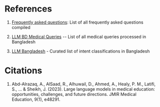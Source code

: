 # References

1. [Frequently asked questions](/docs/MSE%20Assist/References/Frequently%20asked%20questions.md): List of all frequently asked questions compiled

2. [LLM BD Medical Queries](https://docs.google.com/spreadsheets/d/1TRAzHsC5OKSCzyuj4HrlYQFsqHahYWclCNYr1hQMQTA/edit#gid=0) -- List of all medical queries processed in Bangladesh

3. [LLM Bangladesh](https://docs.google.com/spreadsheets/d/1lI8EJlNCQqqOQGoy1TR0TULjOeg4Tdw47LwprRL6pkI/edit#gid=0) - Curated list of intent classifications in Bangladesh


# Citations

1. Abd-Alrazaq, A., AlSaad, R., Alhuwail, D., Ahmed, A., Healy, P. M., Latifi, S., ... & Sheikh, J. (2023). Large language models in medical education: opportunities, challenges, and future directions. JMIR Medical Education, 9(1), e48291.


